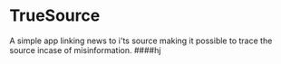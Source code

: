 # TrueSource
A simple app linking news to i'ts source making it possible to trace the source incase of misinformation.
####hj